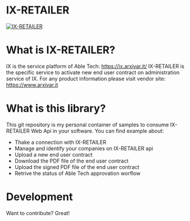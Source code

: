 # IX-RETAILER
[![IX-RETAILER](https://raw.githubusercontent.com/zanardini/IX-FE/master/Logo-IX.RETAILER.png)](https://www.arxivar.it)

# What is IX-RETAILER?
IX is the service platform of Able Tech: https://ix.arxivar.it/
IX-RETAILER is the specific service to activate new end user contract on administration service of IX.
For any product information please visit vendor site: https://www.arxivar.it

# What is this library?
This git repository is my personal container of samples to consume IX-RETAILER Web Api in your software.
You can find example about:
  - Thake a connection with IX-RETAILER
  - Manage and identify your companies on IX-RETAILER api
  - Upload a new end user contract
  - Download the PDF file of the end user contract
  - Upload the signed PDF file of the end user contract
  - Retrive the status of Able Tech approvation worflow

# Development
Want to contribute?
Great!